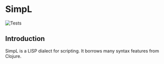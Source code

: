 # SimpL 

![Tests](https://github.com/hjiang/simpl/actions/workflows/run-tests.yml/badge.svg?branch=master)

## Introduction

SimpL is a LISP dialect for scripting. It borrows many syntax features from Clojure.
